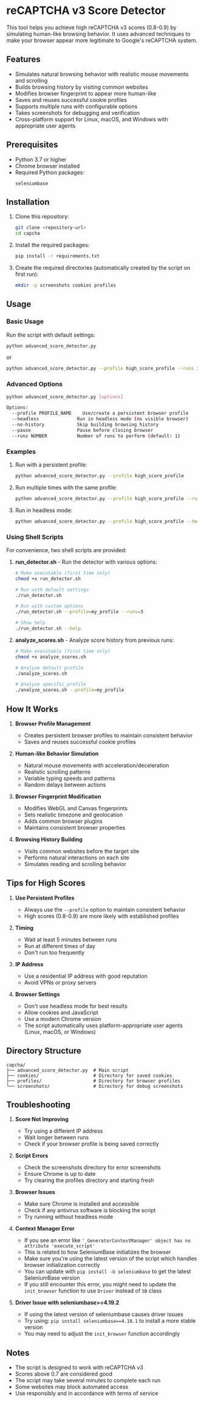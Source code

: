 # reCAPTCHA v3 Score Detector

This tool helps you achieve high reCAPTCHA v3 scores (0.8-0.9) by simulating human-like browsing behavior. It uses advanced techniques to make your browser appear more legitimate to Google's reCAPTCHA system.

## Features

- Simulates natural browsing behavior with realistic mouse movements and scrolling
- Builds browsing history by visiting common websites
- Modifies browser fingerprint to appear more human-like
- Saves and reuses successful cookie profiles
- Supports multiple runs with configurable options
- Takes screenshots for debugging and verification
- Cross-platform support for Linux, macOS, and Windows with appropriate user agents

## Prerequisites

- Python 3.7 or higher
- Chrome browser installed
- Required Python packages:
  ```
  seleniumbase
  ```

## Installation

1. Clone this repository:
   ```bash
   git clone <repository-url>
   cd capcha
   ```

2. Install the required packages:
   ```bash
   pip install -r requirements.txt
   ```

3. Create the required directories (automatically created by the script on first run):
   ```bash
   mkdir -p screenshots cookies profiles
   ```

## Usage

### Basic Usage

Run the script with default settings:
```bash
python advanced_score_detector.py
```

or 

```bash
python advanced_score_detector.py --profile high_score_profile --runs 1
```

### Advanced Options

```bash
python advanced_score_detector.py [options]

Options:
  --profile PROFILE_NAME    Use/create a persistent browser profile
  --headless              Run in headless mode (no visible browser)
  --no-history            Skip building browsing history
  --pause                 Pause before closing browser
  --runs NUMBER           Number of runs to perform (default: 1)
```

### Examples

1. Run with a persistent profile:
   ```bash
   python advanced_score_detector.py --profile high_score_profile
   ```

2. Run multiple times with the same profile:
   ```bash
   python advanced_score_detector.py --profile high_score_profile --runs 3
   ```

3. Run in headless mode:
   ```bash
   python advanced_score_detector.py --profile high_score_profile --headless
   ```

### Using Shell Scripts

For convenience, two shell scripts are provided:

1. **run_detector.sh** - Run the detector with various options:
   ```bash
   # Make executable (first time only)
   chmod +x run_detector.sh
   
   # Run with default settings
   ./run_detector.sh
   
   # Run with custom options
   ./run_detector.sh --profile=my_profile --runs=3
   
   # Show help
   ./run_detector.sh --help
   ```

2. **analyze_scores.sh** - Analyze score history from previous runs:
   ```bash
   # Make executable (first time only)
   chmod +x analyze_scores.sh
   
   # Analyze default profile
   ./analyze_scores.sh
   
   # Analyze specific profile
   ./analyze_scores.sh --profile=my_profile
   ```

## How It Works

1. **Browser Profile Management**
   - Creates persistent browser profiles to maintain consistent behavior
   - Saves and reuses successful cookie profiles

2. **Human-like Behavior Simulation**
   - Natural mouse movements with acceleration/deceleration
   - Realistic scrolling patterns
   - Variable typing speeds and patterns
   - Random delays between actions

3. **Browser Fingerprint Modification**
   - Modifies WebGL and Canvas fingerprints
   - Sets realistic timezone and geolocation
   - Adds common browser plugins
   - Maintains consistent browser properties

4. **Browsing History Building**
   - Visits common websites before the target site
   - Performs natural interactions on each site
   - Simulates reading and scrolling behavior

## Tips for High Scores

1. **Use Persistent Profiles**
   - Always use the `--profile` option to maintain consistent behavior
   - High scores (0.8-0.9) are more likely with established profiles

2. **Timing**
   - Wait at least 5 minutes between runs
   - Run at different times of day
   - Don't run too frequently

3. **IP Address**
   - Use a residential IP address with good reputation
   - Avoid VPNs or proxy servers

4. **Browser Settings**
   - Don't use headless mode for best results
   - Allow cookies and JavaScript
   - Use a modern Chrome version
   - The script automatically uses platform-appropriate user agents (Linux, macOS, or Windows)

## Directory Structure

```
capcha/
├── advanced_score_detector.py  # Main script
├── cookies/                    # Directory for saved cookies
├── profiles/                   # Directory for browser profiles
└── screenshots/                # Directory for debug screenshots
```

## Troubleshooting

1. **Score Not Improving**
   - Try using a different IP address
   - Wait longer between runs
   - Check if your browser profile is being saved correctly

2. **Script Errors**
   - Check the screenshots directory for error screenshots
   - Ensure Chrome is up to date
   - Try clearing the profiles directory and starting fresh

3. **Browser Issues**
   - Make sure Chrome is installed and accessible
   - Check if any antivirus software is blocking the script
   - Try running without headless mode

4. **Context Manager Error**
   - If you see an error like `'_GeneratorContextManager' object has no attribute 'execute_script'`
   - This is related to how SeleniumBase initializes the browser
   - Make sure you're using the latest version of the script which handles browser initialization correctly
   - You can update with `pip install -U seleniumbase` to get the latest SeleniumBase version
   - If you still encounter this error, you might need to update the `init_browser` function to use `Driver` instead of `SB` class

5. **Driver Issue with seleniumbase>=4.19.2**
   - If using the latest version of seleniumbase causes driver issues
   - Try using: `pip install seleniumbase==4.18.1` to install a more stable version
   - You may need to adjust the `init_browser` function accordingly

## Notes

- The script is designed to work with reCAPTCHA v3
- Scores above 0.7 are considered good
- The script may take several minutes to complete each run
- Some websites may block automated access
- Use responsibly and in accordance with terms of service
